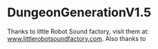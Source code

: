 # DungeonGenerationV1.5
Thanks to little Robot Sound factory, visit them at: www.littlerobotsoundfactory.com. 
Also thanks to
